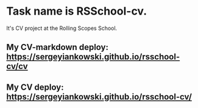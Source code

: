 
# Task name is RSSchool-cv.

It's CV project at the Rolling Scopes School.

## My CV-markdown deploy: https://sergeyiankowski.github.io/rsschool-cv/cv

## My CV deploy: https://sergeyiankowski.github.io/rsschool-cv/


